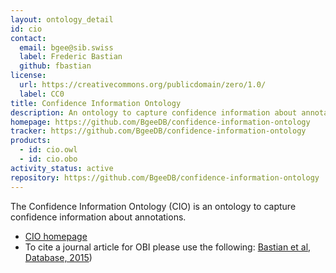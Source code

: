 ```yaml
---
layout: ontology_detail
id: cio
contact:
  email: bgee@sib.swiss
  label: Frederic Bastian
  github: fbastian
license:
  url: https://creativecommons.org/publicdomain/zero/1.0/
  label: CC0
title: Confidence Information Ontology
description: An ontology to capture confidence information about annotations.
homepage: https://github.com/BgeeDB/confidence-information-ontology
tracker: https://github.com/BgeeDB/confidence-information-ontology
products:
  - id: cio.owl
  - id: cio.obo
activity_status: active
repository: https://github.com/BgeeDB/confidence-information-ontology
---
```


The Confidence Information Ontology (CIO) is an ontology to capture confidence information about annotations.

- [CIO homepage](https://github.com/BgeeDB/confidence-information-ontology)
- To cite a journal article for OBI please use the following: [Bastian et al, Database, 2015](http://www.ncbi.nlm.nih.gov/pubmed/25957950))
